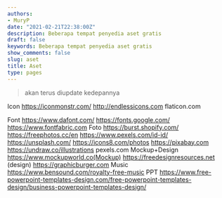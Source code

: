 ```yaml
---
authors:
- MuryP
date: "2021-02-21T22:38:00Z"
description: Beberapa tempat penyedia aset gratis
draft: false
keywords: Beberapa tempat penyedia aset gratis
show_comments: false
slug: aset
title: Aset
type: pages
---
```

 
> akan terus diupdate kedepannya

Icon
https://iconmonstr.com/
http://endlessicons.com 
flaticon.com 


Font
https://www.dafont.com/
https://fonts.google.com/
https://www.fontfabric.com
Foto
https://burst.shopify.com/
https://freephotos.cc/en
https://www.pexels.com/id-id/
https://unsplash.com/
https://icons8.com/photos
https://pixabay.com
https://undraw.co/illustrations
pexels.com
Mockup+Design
https://www.mockupworld.co(Mockup)
https://freedesignresources.net (design)
https://graphicburger.com
Music
https://www.bensound.com/royalty-free-music
PPT
https://www.free-powerpoint-templates-design.com/free-powerpoint-templates-design/business-powerpoint-templates-design/